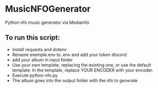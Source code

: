 # MusicNFOGenerator

Python nfo music generator via Mediainfo

## To run this script:

- Install requests and dotenv
- Rename exemple.env to .env and add your token discord
- add your album in input folder
- Use your own template, replacing the existing one, or use the default template. In the template, replace YOUR ENCODER with your encoder. 
- Execute python nfo.py
- The album goes into the output folder with the nfo to generate
